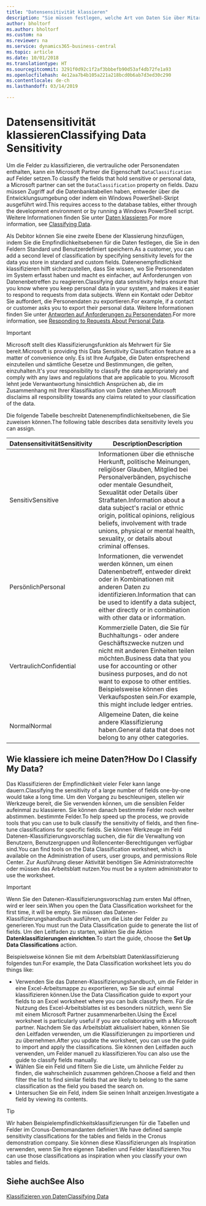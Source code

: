 ```yaml
---
title: "Datensensitivität klassieren"
description: "Sie müssen festlegen, welche Art von Daten Sie über Mitarbeiter speichern, sodass Sie sich auf Datenenbetreffanforderungen reagieren können."
author: bholtorf
ms.author: bholtorf
ms.custom: na
ms.reviewer: na
ms.service: dynamics365-business-central
ms.topic: article
ms.date: 10/01/2018
ms.translationtype: HT
ms.sourcegitcommit: 3291f0d92c1f2af3bbbefb90d53af4db72fe1a93
ms.openlocfilehash: 4e12aa7b4b105a221a218bcd0b6ab7d3ed30c290
ms.contentlocale: de-ch
ms.lasthandoff: 03/14/2019

---
```


# <a name="classifying-data-sensitivity"></a><span data-ttu-id="4e199-103">Datensensitivität klassieren</span><span class="sxs-lookup"><span data-stu-id="4e199-103">Classifying Data Sensitivity</span></span>
<span data-ttu-id="4e199-104">Um die Felder zu klassifizieren, die vertrauliche oder Personendaten enthalten, kann ein Microsoft Partner die Eigenschaft ```DataClassification``` auf Felder setzen.</span><span class="sxs-lookup"><span data-stu-id="4e199-104">To classify the fields that hold sensitive or personal data, a Microsoft partner can set the ```DataClassification``` property on fields.</span></span> <span data-ttu-id="4e199-105">Dazu müssen Zugriff auf die Datenbanktabellen haben, entweder über die Entwicklungsumgebung oder indem ein Windows PowerShell-Skript ausgeführt wird.</span><span class="sxs-lookup"><span data-stu-id="4e199-105">This requires access to the database tables, either through the development environment or by running a Windows PowerShell script.</span></span> <span data-ttu-id="4e199-106">Weitere Informationen finden Sie unter [Daten klassieren](https://docs.microsoft.com/en-us/dynamics-nav/classifying-data).</span><span class="sxs-lookup"><span data-stu-id="4e199-106">For more information, see [Classifying Data](https://docs.microsoft.com/en-us/dynamics-nav/classifying-data).</span></span>  

<span data-ttu-id="4e199-107">Als Debitor können Sie eine zweite Ebene der Klassierung hinzufügen, indem Sie die Empfindlichkeitsebenen für die Daten festlegen, die Sie in den Feldern Standard und Benutzerdefiniert speichern.</span><span class="sxs-lookup"><span data-stu-id="4e199-107">As a customer, you can add a second level of classification by specifying sensitivity levels for the data you store in standard and custom fields.</span></span> <span data-ttu-id="4e199-108">Datenenempfindlichkeit klassifizieren hilft sicherzustellen, dass Sie wissen, wo Sie Personendaten im System erfasst haben und macht es einfacher, auf Anforderungen von Datenenbetreffen zu reagieren.</span><span class="sxs-lookup"><span data-stu-id="4e199-108">Classifying data sensitivity helps ensure that you know where you keep personal data in your system, and makes it easier to respond to requests from data subjects.</span></span> <span data-ttu-id="4e199-109">Wenn ein Kontakt oder Debitor Sie auffordert, die Personendaten zu exportieren.</span><span class="sxs-lookup"><span data-stu-id="4e199-109">For example, if a contact or customer asks you to export their personal data.</span></span> <span data-ttu-id="4e199-110">Weitere Informationen finden Sie unter [Antworten auf Anforderungen zu Personendaten](admin-responding-to-requests-about-personal-data.md).</span><span class="sxs-lookup"><span data-stu-id="4e199-110">For more information, see [Responding to Requests About Personal Data](admin-responding-to-requests-about-personal-data.md).</span></span>

> [!Important]
> <span data-ttu-id="4e199-111">Microsoft stellt dies Klassifizierungsfunktion als Mehrwert für Sie bereit.</span><span class="sxs-lookup"><span data-stu-id="4e199-111">Microsoft is providing this Data Sensitivity Classification feature as a matter of convenience only.</span></span> <span data-ttu-id="4e199-112">Es ist Ihre Aufgabe, die Daten entsprechend einzuteilen und sämtliche Gesetze und Bestimmungen, die gelten, einzuhalten.</span><span class="sxs-lookup"><span data-stu-id="4e199-112">It's your responsibility to classify the data appropriately and comply with any laws and regulations that are applicable to you.</span></span> <span data-ttu-id="4e199-113">Microsoft lehnt jede Verwantwortung hinsichtlich Ansprüchen ab, die im Zusammenhang mit Ihrer Klassifikation von Daten stehen.</span><span class="sxs-lookup"><span data-stu-id="4e199-113">Microsoft disclaims all responsibility towards any claims related to your classification of the data.</span></span>  

<span data-ttu-id="4e199-114">Die folgende Tabelle beschreibt Datenenempfindlichkeitsebenen, die Sie zuweisen können.</span><span class="sxs-lookup"><span data-stu-id="4e199-114">The following table describes data sensitivity levels you can assign.</span></span>

|<span data-ttu-id="4e199-115">Datensensitivität</span><span class="sxs-lookup"><span data-stu-id="4e199-115">Sensitivity</span></span>|<span data-ttu-id="4e199-116">Description</span><span class="sxs-lookup"><span data-stu-id="4e199-116">Description</span></span>|
|----|----|
|<span data-ttu-id="4e199-117">Sensitiv</span><span class="sxs-lookup"><span data-stu-id="4e199-117">Sensitive</span></span> | <span data-ttu-id="4e199-118">Informationen über die ethnische Herkunft, politische Meinungen, religiöser Glauben, Mitglied bei Personalverbänden, psychische oder mentale Gesundheit, Sexualität oder Details über Straftaten.</span><span class="sxs-lookup"><span data-stu-id="4e199-118">Information about a data subject's racial or ethnic origin, political opinions, religious beliefs, involvement with trade unions, physical or mental health, sexuality, or details about criminal offenses.</span></span> |
|<span data-ttu-id="4e199-119">Persönlich</span><span class="sxs-lookup"><span data-stu-id="4e199-119">Personal</span></span> | <span data-ttu-id="4e199-120">Informationen, die verwendet werden können, um einen Datenenbetreff, entweder direkt oder in Kombinationen mit anderen Daten zu identifizieren.</span><span class="sxs-lookup"><span data-stu-id="4e199-120">Information that can be used to identify a data subject, either directly or in combination with other data or information.</span></span>|
|<span data-ttu-id="4e199-121">Vertraulich</span><span class="sxs-lookup"><span data-stu-id="4e199-121">Confidential</span></span> | <span data-ttu-id="4e199-122">Kommerzielle Daten, die Sie für Buchhaltungs- oder andere Geschäftszwecke nutzen und nicht mit anderen Einheiten teilen möchten.</span><span class="sxs-lookup"><span data-stu-id="4e199-122">Business data that you use for accounting or other business purposes, and do not want to expose to other entities.</span></span> <span data-ttu-id="4e199-123">Beispielsweise können dies Verkaufsposten sein.</span><span class="sxs-lookup"><span data-stu-id="4e199-123">For example, this might include ledger entries.</span></span>|
|<span data-ttu-id="4e199-124">Normal</span><span class="sxs-lookup"><span data-stu-id="4e199-124">Normal</span></span> | <span data-ttu-id="4e199-125">Allgemeine Daten, die keine andere Klassifizierung haben.</span><span class="sxs-lookup"><span data-stu-id="4e199-125">General data that does not belong to any other categories.</span></span>|

## <a name="how-do-i-classify-my-data"></a><span data-ttu-id="4e199-126">Wie klassiere ich meine Daten?</span><span class="sxs-lookup"><span data-stu-id="4e199-126">How Do I Classify My Data?</span></span>
<span data-ttu-id="4e199-127">Das Klassifizieren der Empfindlichkeit vieler Feler kann lange dauern.</span><span class="sxs-lookup"><span data-stu-id="4e199-127">Classifying the sensitivity of a large number of fields one-by-one would take a long time.</span></span> <span data-ttu-id="4e199-128">Um den Vorgang zu beschleunigen, stellen wir Werkzeuge bereit, die Sie verwenden können, um die sensiblen Felder aufeinmal zu klassieren. Sie können danach bestimmte Felder noch weiter abstimmen. bestimmte Felder.</span><span class="sxs-lookup"><span data-stu-id="4e199-128">To help speed up the process, we provide tools that you can use to bulk classify the sensitivity of fields, and then fine-tune classifications for specific fields.</span></span> <span data-ttu-id="4e199-129">Sie können Werkzeuge im Feld Datenen-Klassifizierungsvorschlag suchen, die für die Verwaltung von Benutzern, Benutzergruppen und Rollencenter-Berechtigungen verfügbar sind.</span><span class="sxs-lookup"><span data-stu-id="4e199-129">You can find tools on the Data Classification worksheet, which is available on the Administration of users, user groups, and permissions Role Center.</span></span> <span data-ttu-id="4e199-130">Zur Ausführung dieser Aktivität benötigen Sie Administratorrechte oder müssen das Arbeitsblatt nutzen.</span><span class="sxs-lookup"><span data-stu-id="4e199-130">You must be a system administrator to use the worksheet.</span></span>

> [!Important]
> <span data-ttu-id="4e199-131">Wenn Sie den Datenen-Klassifizierungsvorschlag zum ersten Mal öffnen, wird er leer sein.</span><span class="sxs-lookup"><span data-stu-id="4e199-131">When you open the Data Classification worksheet for the first time, it will be empty.</span></span> <span data-ttu-id="4e199-132">Sie müssen das Datenen-Klassifizierungshandbuch ausführen, um die Liste der Felder zu generieren.</span><span class="sxs-lookup"><span data-stu-id="4e199-132">You must run the Data Classification guide to generate the list of fields.</span></span> <span data-ttu-id="4e199-133">Um den Leitfaden zu starten, wählen Sie die Aktion **Datenklassifizierungen einrichten**.</span><span class="sxs-lookup"><span data-stu-id="4e199-133">To start the guide, choose the **Set Up Data Classifications** action.</span></span>

<span data-ttu-id="4e199-134">Beispielsweise können Sie mit dem Arbeitsblatt Datenklassifizierung folgendes tun:</span><span class="sxs-lookup"><span data-stu-id="4e199-134">For example, the Data Classification worksheet lets you do things like:</span></span>  

* <span data-ttu-id="4e199-135">Verwenden Sie das Datenen-Klassifizierungshandbuch, um die Felder in eine Excel-Arbeitsmappe zu exportieren, wo Sie sie auf einmal klassifizieren können.</span><span class="sxs-lookup"><span data-stu-id="4e199-135">Use the Data Classification guide to export your fields to an Excel worksheet where you can bulk classify them.</span></span> <span data-ttu-id="4e199-136">Für die Nutzung des Excel-Arbeitsblattes ist es besonders nützlich, wenn Sie mit einem Microsoft Partner zusammenarbeiten.</span><span class="sxs-lookup"><span data-stu-id="4e199-136">Using the Excel worksheet is particularly useful if you are collaborating with a Microsoft partner.</span></span> <span data-ttu-id="4e199-137">Nachdem Sie das Arbeitsblatt aktualisiert haben, können Sie den Leitfaden verwenden, um die Klassifizierungen zu importieren und zu übernehmen.</span><span class="sxs-lookup"><span data-stu-id="4e199-137">After you update the worksheet, you can use the guide to import and apply the classifications.</span></span> <span data-ttu-id="4e199-138">Sie können den Leitfaden auch verwenden, um Felder manuell zu klassifizieren.</span><span class="sxs-lookup"><span data-stu-id="4e199-138">You can also use the guide to classify fields manually.</span></span>  
* <span data-ttu-id="4e199-139">Wählen Sie ein Feld und filtern Sie die Liste, um ähnliche Felder zu finden, die wahrscheinlich zusammen gehören.</span><span class="sxs-lookup"><span data-stu-id="4e199-139">Choose a field and then filter the list to find similar fields that are likely to belong to the same classification as the field you based the search on.</span></span>  
* <span data-ttu-id="4e199-140">Untersuchen Sie ein Feld, indem Sie seinen Inhalt anzeigen.</span><span class="sxs-lookup"><span data-stu-id="4e199-140">Investigate a field by viewing its contents.</span></span>  

> [!Tip]
> <span data-ttu-id="4e199-141">Wir haben Beispielempfindlichkeitsklassifizierungen für die Tabellen und Felder im Cronus-Demomandanten definiert.</span><span class="sxs-lookup"><span data-stu-id="4e199-141">We have defined sample sensitivity classifications for the tables and fields in the Cronus demonstration company.</span></span> <span data-ttu-id="4e199-142">Sie können diese Klassifizierungen als Inspiration verwenden, wenn Sie Ihre eigenen Tabellen und Felder klassifizieren.</span><span class="sxs-lookup"><span data-stu-id="4e199-142">You can use those classifications as inspiration when you classify your own tables and fields.</span></span>

## <a name="see-also"></a><span data-ttu-id="4e199-143">Siehe auch</span><span class="sxs-lookup"><span data-stu-id="4e199-143">See Also</span></span>
[<span data-ttu-id="4e199-144">Klassifizieren von Daten</span><span class="sxs-lookup"><span data-stu-id="4e199-144">Classifying Data</span></span>](https://docs.microsoft.com/en-us/dynamics-nav/classifying-data)  

